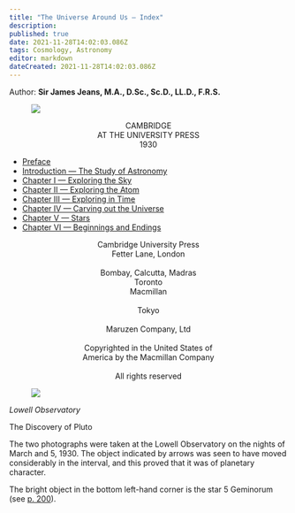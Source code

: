 ```yaml
---
title: "The Universe Around Us — Index"
description: 
published: true
date: 2021-11-28T14:02:03.086Z
tags: Cosmology, Astronomy
editor: markdown
dateCreated: 2021-11-28T14:02:03.086Z
---
```


Author: **Sir James Jeans, M.A., D.Sc., Sc.D., LL.D., F.R.S.**

<figure id="Universe_front" class="image image_resized"><img src="/image/BookFront_The_Universe_Around_Us"></figure>

<p style="text-align: center;">
CAMBRIDGE <br>
AT THE UNIVERSITY PRESS <br>
1930 <br>
</p>

* [Preface](/en/book/Sir_James_Jeans/The_Universe_Around_Us/Preface)
* [Introduction — The Study of Astronomy](/en/book/Sir_James_Jeans/The_Universe_Around_Us/0)
* [Chapter I — Exploring the Sky](/en/book/Sir_James_Jeans/The_Universe_Around_Us/1)
* [Chapter II — Exploring the Atom](/en/book/Sir_James_Jeans/The_Universe_Around_Us/2)
* [Chapter III — Exploring in Time](/en/book/Sir_James_Jeans/The_Universe_Around_Us/3)
* [Chapter IV — Carving out the Universe](/en/book/Sir_James_Jeans/The_Universe_Around_Us/4)
* [Chapter V — Stars](/en/book/Sir_James_Jeans/The_Universe_Around_Us/5)
* [Chapter VI — Beginnings and Endings](/en/book/Sir_James_Jeans/The_Universe_Around_Us/6)


<p style="text-align: center;">
Cambridge University Press <br>
Fetter Lane, London <br>
&nbsp;<br>
Bombay, Calcutta, Madras <br>
Toronto <br>
Macmillan <br>
&nbsp;<br>
Tokyo <br>
&nbsp;<br>
Maruzen Company, Ltd <br>
&nbsp;<br>
Copyrighted in the United States of <br>
America by the Macmillan Company <br>
&nbsp;<br>
All rights reserved <br>
</p>

<figure id="Universe_plate_00" class="image image_resized"><img src="/image/The_Universe_Around_Us_plate_00.png"></figure>
<em>Lowell Observatory</em>

The Discovery of Pluto 

The two photographs were taken at the Lowell Observatory on the nights of March  and 5, 1930. The object indicated by arrows was seen to have moved considerably in the interval, and this proved that it was of planetary character. 

The bright object in the bottom left-hand corner is the star 5 Geminorum (see [p. 200](/en/book/Sir_James_Jeans/The_Universe_Around_Us/4#p200)). 